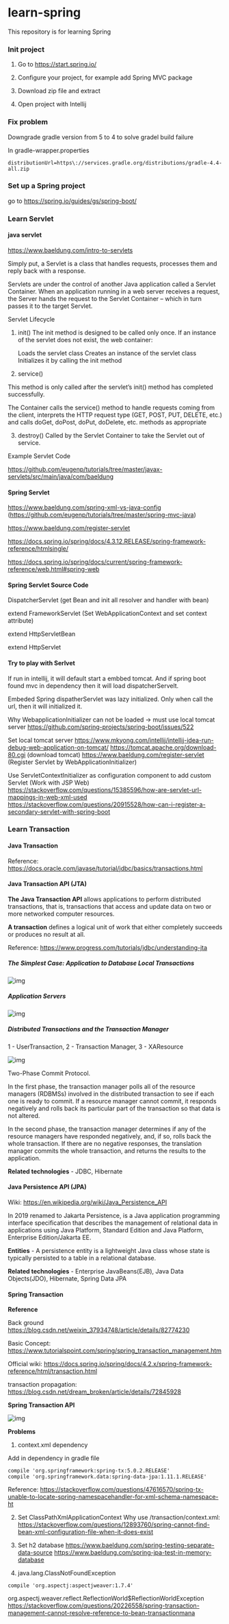 # learn-spring
This repository is for learning Spring 

### Init project

1. Go to https://start.spring.io/

2. Configure your project, for example add Spring MVC package

3. Download zip file and extract

4. Open project with Intellij 

### Fix problem 

Downgrade gradle version from 5 to 4 to solve gradel build failure

In gradle-wrapper.properties

`distributionUrl=https\://services.gradle.org/distributions/gradle-4.4-all.zip `


### Set up a Spring project

go to https://spring.io/guides/gs/spring-boot/



### Learn Servlet

#### java servlet

https://www.baeldung.com/intro-to-servlets 

Simply put, a Servlet is a class that handles requests, processes them and reply back with a response.

Servlets are under the control of another Java application called a Servlet Container. When an application running in a web server receives a request, the Server hands the request to the Servlet Container – which in turn passes it to the target Servlet.

Servlet Lifecycle

1. init()
The init method is designed to be called only once. If an instance of the servlet does not exist, the web container:

	Loads the servlet class
	Creates an instance of the servlet class
	Initializes it by calling the init method
	
2. service()

This method is only called after the servlet’s init() method has completed successfully.

The Container calls the service() method to handle requests coming from the client, interprets the HTTP request type (GET, POST, PUT, DELETE, etc.) and calls doGet, doPost, doPut, doDelete, etc. methods as appropriate

3. destroy()
Called by the Servlet Container to take the Servlet out of service.

Example Servlet Code

https://github.com/eugenp/tutorials/tree/master/javax-servlets/src/main/java/com/baeldung


#### Spring Servlet

https://www.baeldung.com/spring-xml-vs-java-config (https://github.com/eugenp/tutorials/tree/master/spring-mvc-java)

https://www.baeldung.com/register-servlet

https://docs.spring.io/spring/docs/4.3.12.RELEASE/spring-framework-reference/htmlsingle/

https://docs.spring.io/spring/docs/current/spring-framework-reference/web.html#spring-web

#### Spring Servlet Source Code

DispatcherServlet (get Bean and init all resolver and handler with bean)


extend FrameworkServlet (Set WebApplicationContext and set context attribute)


extend HttpServletBean


extend HttpServlet


#### Try to play with Serlvet

If run in intellij, it will default start a embbed tomcat. And if spring boot found mvc in dependency then it will load dispatcherServelt.

Embeded Spring dispatherServlet was lazy initialized. Only when call the  url, then it will initialized it.

Why WebapplicationInitializer can not be loaded -> must use local tomcat server
https://github.com/spring-projects/spring-boot/issues/522

Set local tomcat server
https://www.mkyong.com/intellij/intellij-idea-run-debug-web-application-on-tomcat/
https://tomcat.apache.org/download-80.cgi (download tomcat)
https://www.baeldung.com/register-servlet (Register Servlet by WebApplicationInitializer)

 Use ServletContextInitializer as configuration component to add custom Servlet (Work with JSP Web)
https://stackoverflow.com/questions/15385596/how-are-servlet-url-mappings-in-web-xml-used
https://stackoverflow.com/questions/20915528/how-can-i-register-a-secondary-servlet-with-spring-boot



###  Learn Transaction

#### Java Transaction

Reference: https://docs.oracle.com/javase/tutorial/jdbc/basics/transactions.html

####  Java Transaction API (JTA)

**The Java Transaction API** allows applications to perform distributed transactions, that is, transactions that access and update data on two or more networked computer resources.

**A transaction** defines a logical unit of work that either completely succeeds or produces no result at all.

Reference: https://www.progress.com/tutorials/jdbc/understanding-jta

##### The Simplest Case: Application to Database Local Transactions

![img](https://d117h1jjiq768j.cloudfront.net/images/default-source/default-album/tutorialimages-album/odbc-album/jta1.gif?sfvrsn=0)

##### Application Servers

![img](https://d117h1jjiq768j.cloudfront.net/images/default-source/default-album/tutorialimages-album/odbc-album/jta2.gif?sfvrsn=0)

##### Distributed Transactions and the Transaction Manager

1 - UserTransaction, 2 - Transaction Manager, 3 - XAResource

![img](https://d117h1jjiq768j.cloudfront.net/images/default-source/default-album/tutorialimages-album/odbc-album/jta3.gif?sfvrsn=0)

Two-Phase Commit Protocol.

In the first phase, the transaction manager polls all of the resource managers (RDBMSs) involved in the distributed transaction to see if each one is ready to commit. If a resource manager cannot commit, it responds negatively and rolls back its particular part of the transaction so that data is not altered.

In the second phase, the transaction manager determines if any of the resource managers have responded negatively, and, if so, rolls back the whole transaction. If there are no negative responses, the translation manager commits the whole transaction, and returns the results to the application.

**Related technologies** - JDBC, Hibernate 



#### Java Persistence API (**JPA**)

Wiki: https://en.wikipedia.org/wiki/Java_Persistence_API

In 2019 renamed to Jakarta Persistence, is a Java application programming interface specification that describes the management of relational data in applications using Java Platform, Standard Edition and Java Platform, Enterprise Edition/Jakarta EE.

**Entities** - A persistence entity is a lightweight Java class whose state is typically persisted to a table in a relational database. 

**Related technologies** - Enterprise JavaBeans(EJB), Java Data Objects(JDO), Hibernate, Spring Data JPA



#### Spring Transaction

**Reference**

Back ground https://blog.csdn.net/weixin_37934748/article/details/82774230

Basic Concept: https://www.tutorialspoint.com/spring/spring_transaction_management.htm

Official wiki: https://docs.spring.io/spring/docs/4.2.x/spring-framework-reference/html/transaction.html

transaction propagation: https://blog.csdn.net/dream_broken/article/details/72845928



**Spring Transaction API**

![img](https://img-blog.csdn.net/20180919164820400?watermark/2/text/aHR0cHM6Ly9ibG9nLmNzZG4ubmV0L3dlaXhpbl8zNzkzNDc0OA==/font/5a6L5L2T/fontsize/400/fill/I0JBQkFCMA==/dissolve/70)



**Problems**

1. context.xml dependency

Add in dependency in gradle file
```
compile 'org.springframework:spring-tx:5.0.2.RELEASE'
compile 'org.springframework.data:spring-data-jpa:1.11.1.RELEASE'
```

Reference: https://stackoverflow.com/questions/47616570/spring-tx-unable-to-locate-spring-namespacehandler-for-xml-schema-namespace-ht

2. Set ClassPathXmlApplicationContext
Why use /transaction/context.xml: 
https://stackoverflow.com/questions/12893760/spring-cannot-find-bean-xml-configuration-file-when-it-does-exist

3. Set h2 database
https://www.baeldung.com/spring-testing-separate-data-source
https://www.baeldung.com/spring-jpa-test-in-memory-database

4. java.lang.ClassNotFoundException
```
compile 'org.aspectj:aspectjweaver:1.7.4'
```

 org.aspectj.weaver.reflect.ReflectionWorld$ReflectionWorldException
https://stackoverflow.com/questions/20226558/spring-transaction-management-cannot-resolve-reference-to-bean-transactionmana